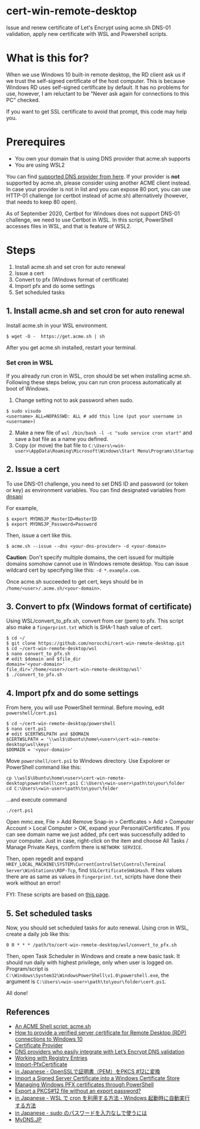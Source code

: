 # cert-win-remote-desktop
Issue and renew certificate of Let's Encrypt using acme.sh DNS-01 validation, apply new certificate with WSL and Powershell scripts.

# What is this for?
When we use Windows 10 built-in remote desktop, the RD client ask us if we trust the self-signed certificate of the host computer. This is because Windows RD uses self-signed certificate by default. It has no problems for use, however, I am reluctant to be "Never ask again for connections to this PC" checked.

If you want to get SSL certificate to avoid that prompt, this code may help you.

# Prerequires
- You own your domain that is using DNS provider that acme.sh supports
- You are using WSL2

You can find [supported DNS provider from here](https://community.letsencrypt.org/t/dns-providers-who-easily-integrate-with-lets-encrypt-dns-validation/86438).
If your provider is **not** supported by acme.sh, please consider using another ACME client instead. In case your provider is not in list and you can expose 80 port, you can use HTTP-01 challenge (or certbot instead of acme.sh) alternatively (however, that needs to keep 80 open). 

As of September 2020, Certbot for Windows does not support DNS-01 challenge, we need to use Certbot in WSL. In this script, PowerShell accesses files in WSL, and that is feature of WSL2. 

# Steps
1. Install acme.sh and set cron for auto renewal
2. Issue a cert
3. Convert to pfx (Windows format of certificate)
4. Import pfx and do some settings
5. Set scheduled tasks

## 1. Install acme.sh and set cron for auto renewal
Install acme.sh in your WSL environment.

```
$ wget -O -  https://get.acme.sh | sh
```

After you get acme.sh installed, restart your terminal.

### Set cron in WSL
If you already run cron in WSL, cron should be set when installing acme.sh.
Following these steps below, you can run cron process automatically at boot of Windows.
1. Change setting not to ask password when sudo.
```
$ sudo visudo
<username> ALL=NOPASSWD: ALL # add this line (put your username in <username>)
```
2. Make a new file of `wsl /bin/bash -l -c "sudo service cron start"` and save a bat file as a name you defined.
3. Copy (or move) the bat file to `C:\Users\<win-user>\AppData\Roaming\Microsoft\Windows\Start Menu\Programs\Startup`

## 2. Issue a cert
To use DNS-01 challenge, you need to set DNS ID and password (or token or key) as environment variables. You can find designated variables from [dnsapi](https://github.com/acmesh-official/acme.sh/wiki/dnsapi)

For example,
```
$ export MYDNSJP_MasterID=MasterID
$ export MYDNSJP_Password=Password
```

Then, issue a cert like this.
```
$ acme.sh --issue --dns <your-dns-provider> -d <your-domain>
```
**Caution**: Don't specify multiple domains, the cert issued for multiple domains somohow cannot use in Windows remote desktop. You can issue wildcard cert by specifying like this: `-d *.example.com`.

Once acme.sh succeeded to get cert, keys should be in `/home/<user>/.acme.sh/<your-domain>`.

## 3. Convert to pfx (Windows format of certificate)
Using WSL/convert_to_pfx.sh, convert from cer (pem) to pfx. This script also make a `fingerprint.txt` which is SHA-1 hash value of cert.
```
$ cd ~/
$ git clone https://github.com/norocchi/cert-win-remote-desktop.git
$ cd ~/cert-win-remote-desktop/wsl
$ nano convert_to_pfx.sh
# edit $domain and $file_dir
domain='<your-domain>'
file_dir='/home/<user>/cert-win-remote-desktop/wsl'
$ ./convert_to_pfx.sh
```

## 4. Import pfx and do some settings
From here, you will use PowerShell terminal.
Before moving, edit `powershell/cert.ps1`
```
$ cd ~/cert-win-remote-desktop/powershell
$ nano cert.ps1
# edit $CERTWSLPATH and $DOMAIN
$CERTWSLPATH = '\\wsl$\Ubuntu\home\<user>\cert-win-remote-desktop\wsl\keys'
$DOMAIN = '<your-domain>'
```

Move `powershell/cert.ps1` to Windows directory. Use Expolorer or PowerShell command like this:
```
cp \\wsl$\Ubuntu\home\<user>\cert-win-remote-desktop\powershell\cert.ps1 C:\Users\<win-user>\path\to\your\folder
cd C:\Users\<win-user>\path\to\your\folder
```

...and execute command
```
./cert.ps1
```

Open mmc.exe, File > Add Remove Snap-in > Certficates > Add > Computer Account > Local Computer > OK, expand your Personal/Certificates.
If you can see domain name we just added, pfx cert was successfully added to your computer.
Just in case, right-click on the item and choose All Tasks / Manage Private Keys, confirm there is `NETWORK SERVICE`.

Then, open regedit and expand `HKEY_LOCAL_MACHINE\SYSTEM\CurrentControlSet\Control\Terminal Server\WinStations\RDP-Tcp`, find `SSLCertificateSHA1Hash`. If hex values there are as same as values in `fingerprint.txt`, scripts have done their work without an error!

FYI: These scripts are based on [this page](https://superuser.com/questions/1093159/how-to-provide-a-verified-server-certificate-for-remote-desktop-rdp-connection).

## 5. Set scheduled tasks
Now, you should set scheduled tasks for auto renewal.
Using cron in WSL, create a daily job like this:
```
0 0 * * * /path/to/cert-win-remote-desktop/wsl/convert_to_pfx.sh
```

Then, open Task Scheduler in Windows and create a new basic task.
It should run daily with highest privilege, only when user is logged on.
Program/script is `C:\Windows\System32\WindowsPowerShell\v1.0\powershell.exe`, the argument is `C:\Users\<win-user>\path\to\your\folder\cert.ps1`.

All done!

## References
- [An ACME Shell script: acme.sh](https://github.com/acmesh-official/acme.sh)
- [How to provide a verified server certificate for Remote Desktop (RDP) connections to Windows 10](https://superuser.com/questions/1093159/how-to-provide-a-verified-server-certificate-for-remote-desktop-rdp-connection)
- [Certificate Provider](https://docs.microsoft.com/en-us/powershell/module/Microsoft.PowerShell.Security/About/about_Certificate_Provider?view=powershell-7)
- [DNS providers who easily integrate with Let’s Encrypt DNS validation](https://community.letsencrypt.org/t/dns-providers-who-easily-integrate-with-lets-encrypt-dns-validation/86438)
- [Working with Registry Entries](https://docs.microsoft.com/en-us/powershell/scripting/samples/working-with-registry-entries?view=powershell-7)
- [Import-PfxCertificate](https://docs.microsoft.com/en-us/powershell/module/pkiclient/import-pfxcertificate?view=win10-ps)
- [in Japanese - OpenSSLで証明書（PEM）をPKCS #12に変換](https://www.uramiraikan.net/Works/entry-2499.html)
- [Import a Signed Server Certificate into a Windows Certificate Store](https://docs.vmware.com/en/VMware-Horizon-7/7.12/horizon-scenarios-ssl-certificates/GUID-2D968AD7-ED62-46CA-B2B2-CCC526CA09F5.html)
- [Managing Windows PFX certificates through PowerShell](https://dev.to/iamthecarisma/managing-windows-pfx-certificates-through-powershell-3pj)
- [Export a PKCS#12 file without an export password?](https://stackoverflow.com/questions/27497723/export-a-pkcs12-file-without-an-export-password)
- [in Japanese - WSL で cron を利用する方法・Windows 起動時に自動実行する方法](https://loumo.jp/archives/24595)
- [in Japanese - sudo のパスワードを入力なしで使うには](https://qiita.com/RyodoTanaka/items/e9b15d579d17651650b7)
- [MyDNS.JP](https://www.mydns.jp/)
